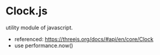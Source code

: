# Clock.js
utility module of javascript.

* referenced: https://threejs.org/docs/#api/en/core/Clock
* use performance.now()